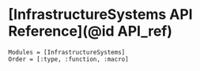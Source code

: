 # [InfrastructureSystems API Reference](@id API_ref)

```@autodocs
Modules = [InfrastructureSystems]
Order = [:type, :function, :macro]
```
